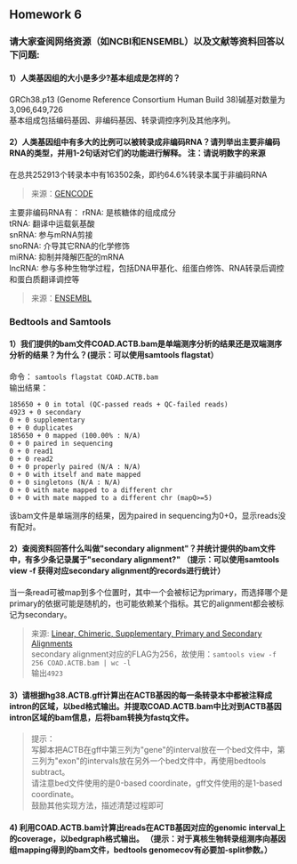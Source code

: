 ## Homework 6    

### 请大家查阅网络资源（如NCBI和ENSEMBL）以及文献等资料回答以下问题:      
#### 1）人类基因组的大小是多少?基本组成是怎样的？    
GRCh38.p13 (Genome Reference Consortium Human Build 38)碱基对数量为 3,096,649,726    
基本组成包括编码基因、非编码基因、转录调控序列及其他序列。   
   
#### 2）人类基因组中有多大的比例可以被转录成非编码RNA？请列举出主要非编码RNA的类型，并用1-2句话对它们的功能进行解释。 注：请说明数字的来源     
在总共252913个转录本中有163502条，即约64.6%转录本属于非编码RNA     
>来源：[GENCODE](https://www.gencodegenes.org/human/stats.html)   

主要非编码RNA有：
rRNA: 是核糖体的组成成分   
tRNA: 翻译中运载氨基酸    
snRNA: 参与mRNA剪接   
snoRNA: 介导其它RNA的化学修饰   
miRNA: 抑制并降解匹配的mRNA    
lncRNA: 参与多种生物学过程，包括DNA甲基化、组蛋白修饰、RNA转录后调控和蛋白质翻译调控等       
>来源：[ENSEMBL](https://www.ensembl.org/Homo_sapiens/Info/Annotation)     

### Bedtools and Samtools
#### 1）我们提供的bam文件COAD.ACTB.bam是单端测序分析的结果还是双端测序分析的结果？为什么？(提示：可以使用samtools flagstat）      
命令： `samtools flagstat COAD.ACTB.bam`  
输出结果：    
```
185650 + 0 in total (QC-passed reads + QC-failed reads)
4923 + 0 secondary
0 + 0 supplementary
0 + 0 duplicates
185650 + 0 mapped (100.00% : N/A)
0 + 0 paired in sequencing
0 + 0 read1
0 + 0 read2
0 + 0 properly paired (N/A : N/A)
0 + 0 with itself and mate mapped
0 + 0 singletons (N/A : N/A)
0 + 0 with mate mapped to a different chr
0 + 0 with mate mapped to a different chr (mapQ>=5)
```
该bam文件是单端测序的结果，因为paired in sequencing为0+0，显示reads没有配对。    

#### 2）查阅资料回答什么叫做"secondary alignment"？并统计提供的bam文件中，有多少条记录属于"secondary alignment?" （提示：可以使用samtools view -f 获得对应secondary alignment的records进行统计）     
当一条read可被map到多个位置时，其中一个会被标记为primary，而选择哪个是primary的依据可能是随机的，也可能依赖某个指标。其它的alignment都会被标记为secondary。    
>来源: [Linear, Chimeric, Supplementary, Primary and Secondary Alignments](https://yulijia.net/en/bioinformatics/2015/12/21/Linear-Chimeric-Supplementary-Primary-and-Secondary-Alignments.html#:~:text=Supplementary%20Alignment%3A%20A%20chimeric%20reads%20but%20not%20a,other%20alignments%20have%20the%20secondary%20alignment%20flag.%205.)       
secondary alignment对应的FLAG为256，故使用：`samtools view -f 256 COAD.ACTB.bam | wc -l`   
输出`4923`     

#### 3）请根据hg38.ACTB.gff计算出在ACTB基因的每一条转录本中都被注释成intron的区域，以bed格式输出。并提取COAD.ACTB.bam中比对到ACTB基因intron区域的bam信息，后将bam转换为fastq文件。      
>提示：   
写脚本把ACTB在gff中第三列为"gene"的interval放在一个bed文件中，第三列为"exon"的intervals放在另外一个bed文件中，再使用bedtools subtract。   
请注意bed文件使用的是0-based coordinate，gff文件使用的是1-based coordinate。    
鼓励其他实现方法，描述清楚过程即可    


#### 4) 利用COAD.ACTB.bam计算出reads在ACTB基因对应的genomic interval上的coverage，以bedgraph格式输出。 （提示：对于真核生物转录组测序向基因组mapping得到的bam文件，bedtools genomecov有必要加-split参数。）       


